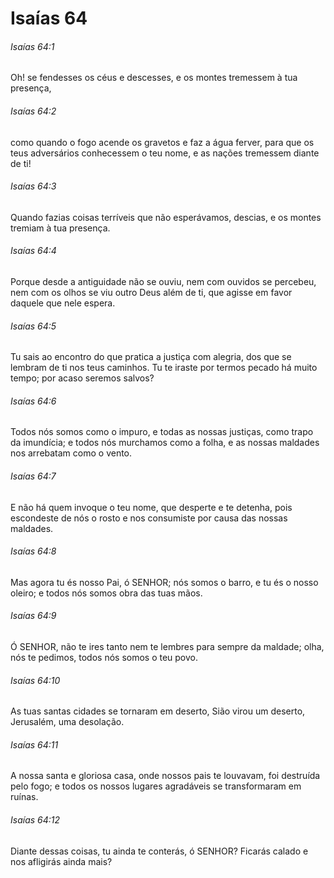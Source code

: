# Isaías 64

###### Isaías 64:1

Oh! se fendesses os céus e descesses, e os montes tremessem à tua presença,

###### Isaías 64:2

como quando o fogo acende os gravetos e faz a água ferver, para que os teus adversários conhecessem o teu nome, e as nações tremessem diante de ti!

###### Isaías 64:3

Quando fazias coisas terríveis que não esperávamos, descias, e os montes tremiam à tua presença.

###### Isaías 64:4

Porque desde a antiguidade não se ouviu, nem com ouvidos se percebeu, nem com os olhos se viu outro Deus além de ti, que agisse em favor daquele que nele espera.

###### Isaías 64:5

Tu sais ao encontro do que pratica a justiça com alegria, dos que se lembram de ti nos teus caminhos. Tu te iraste por termos pecado há muito tempo; por acaso seremos salvos?

###### Isaías 64:6

Todos nós somos como o impuro, e todas as nossas justiças, como trapo da imundícia; e todos nós murchamos como a folha, e as nossas maldades nos arrebatam como o vento.

###### Isaías 64:7

E não há quem invoque o teu nome, que desperte e te detenha, pois escondeste de nós o rosto e nos consumiste por causa das nossas maldades.

###### Isaías 64:8

Mas agora tu és nosso Pai, ó SENHOR; nós somos o barro, e tu és o nosso oleiro; e todos nós somos obra das tuas mãos.

###### Isaías 64:9

Ó SENHOR, não te ires tanto nem te lembres para sempre da maldade; olha, nós te pedimos, todos nós somos o teu povo.

###### Isaías 64:10

As tuas santas cidades se tornaram em deserto, Sião virou um deserto, Jerusalém, uma desolação.

###### Isaías 64:11

A nossa santa e gloriosa casa, onde nossos pais te louvavam, foi destruída pelo fogo; e todos os nossos lugares agradáveis se transformaram em ruínas.

###### Isaías 64:12

Diante dessas coisas, tu ainda te conterás, ó SENHOR? Ficarás calado e nos afligirás ainda mais?

